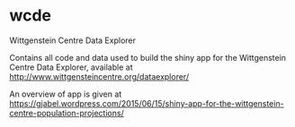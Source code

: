 # wcde
Wittgenstein Centre Data Explorer

Contains all code and data used to build the shiny app for the Wittgenstein Centre Data Explorer, available at
http://www.wittgensteincentre.org/dataexplorer/

An overview of app is given at
https://gjabel.wordpress.com/2015/06/15/shiny-app-for-the-wittgenstein-centre-population-projections/
